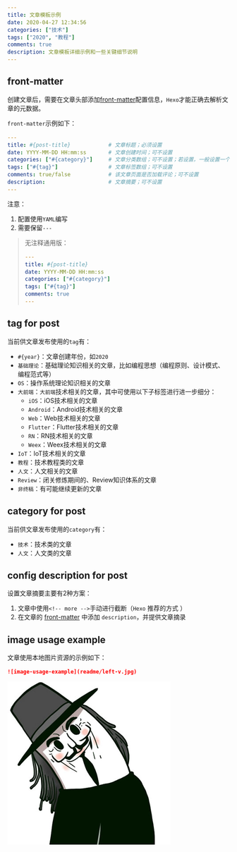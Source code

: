 ```yaml
---
title: 文章模板示例
date: 2020-04-27 12:34:56
categories: ["技术"]
tags: ["2020", "教程"]
comments: true
description: 文章模板详细示例和一些关键细节说明
---
```


## front-matter

创建文章后，需要在文章头部添加[front-matter](https://hexo.io/docs/front-matter.html)配置信息，`Hexo`才能正确去解析文章的元数据。

`front-matter`示例如下：

```yaml
---
title: #{post-title}            # 文章标题；必须设置
date: YYYY-MM-DD HH:mm:ss       # 文章创建时间；可不设置
categories: ["#{category}"]     # 文章分类数组；可不设置；若设置，一般设置一个
tags: ["#{tag}"]                # 文章标签数组；可不设置
comments: true/false            # 该文章页面是否加载评论；可不设置
description:                    # 文章摘要；可不设置
---
```

注意：

1. 配置使用`YAML`编写
2. 需要保留`---`

> 无注释通用版：
>
> ```YAML
> ---
> title: #{post-title}
> date: YYYY-MM-DD HH:mm:ss
> categories: ["#{category}"]
> tags: ["#{tag}"]
> comments: true
> ---
> ```
>
> 

## tag for post

当前供文章发布使用的`tag`有：

- `#{year}`：文章创建年份，如`2020`
- `基础理论`：基础理论知识相关的文章，比如编程思想（编程原则、设计模式、编程范式等）
- `OS`：操作系统理论知识相关的文章
- `大前端`：`大前端`技术相关的文章，其中可使用以下子标签进行进一步细分：
  - `iOS`：iOS技术相关的文章
  - `Android`：Android技术相关的文章
  - `Web`：Web技术相关的文章
  - `Flutter`：Flutter技术相关的文章
  - `RN`：RN技术相关的文章
  - `Weex`：Weex技术相关的文章
- `IoT`：IoT技术相关的文章
- `教程`：技术教程类的文章
- `人文`：人文相关的文章
- `Review`：闭关修炼期间的、Review知识体系的文章
- `非终稿`：有可能继续更新的文章

## category for post
当前供文章发布使用的`category`有：

- `技术`：技术类的文章
- `人文`：人文类的文章

## config description for post 

设置文章摘要主要有2种方案：

1. 文章中使用` <!-- more --> `手动进行截断（`Hexo` 推荐的方式 ）
2. 在文章的 [front-matter](https://hexo.io/docs/front-matter.html) 中添加 `description`，并提供文章摘录

## image usage example

文章使用本地图片资源的示例如下：

```markdown
![image-usage-example](readme/left-v.jpg)
```

![image-usage-example](readme/left-v.jpg)